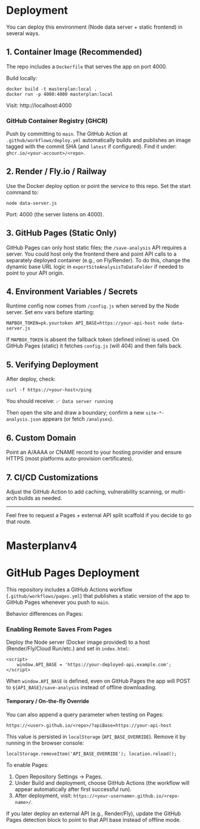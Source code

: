 # Deployment

You can deploy this environment (Node data server + static frontend) in several ways.

## 1. Container Image (Recommended)
The repo includes a `Dockerfile` that serves the app on port 4000.

Build locally:
```
docker build -t masterplan:local .
docker run -p 4000:4000 masterplan:local
```
Visit: http://localhost:4000

### GitHub Container Registry (GHCR)
Push by committing to `main`. The GitHub Action at `.github/workflows/deploy.yml` automatically builds and publishes an image tagged with the commit SHA (and `latest` if configured). Find it under: `ghcr.io/<your-account>/<repo>`.

## 2. Render / Fly.io / Railway
Use the Docker deploy option or point the service to this repo. Set the start command to:
```
node data-server.js
```
Port: 4000 (the server listens on 4000).

## 3. GitHub Pages (Static Only)
GitHub Pages can only host static files; the `/save-analysis` API requires a server. You could host only the frontend there and point API calls to a separately deployed container (e.g., on Fly/Render). To do this, change the dynamic base URL logic in `exportSiteAnalysisToDataFolder` if needed to point to your API origin.

## 4. Environment Variables / Secrets
Runtime config now comes from `/config.js` when served by the Node server. Set env vars before starting:
```
MAPBOX_TOKEN=pk.yourtoken API_BASE=https://your-api-host node data-server.js
```
If `MAPBOX_TOKEN` is absent the fallback token (defined inline) is used. On GitHub Pages (static) it fetches `config.js` (will 404) and then falls back.

## 5. Verifying Deployment
After deploy, check:
```
curl -f https://<your-host>/ping
```
You should receive: `✅ Data server running`

Then open the site and draw a boundary; confirm a new `site-*-analysis.json` appears (or fetch `/analyses`).

## 6. Custom Domain
Point an A/AAAA or CNAME record to your hosting provider and ensure HTTPS (most platforms auto-provision certificates).

## 7. CI/CD Customizations
Adjust the GitHub Action to add caching, vulnerability scanning, or multi-arch builds as needed.

---
Feel free to request a Pages + external API split scaffold if you decide to go that route.
# Masterplanv4
# GitHub Pages Deployment

This repository includes a GitHub Actions workflow (`.github/workflows/pages.yml`) that publishes a static version of the app to GitHub Pages whenever you push to `main`.

Behavior differences on Pages:

### Enabling Remote Saves From Pages
Deploy the Node server (Docker image provided) to a host (Render/Fly/Cloud Run/etc.) and set in `index.html`:
```
<script>
	window.API_BASE = 'https://your-deployed-api.example.com';
</script>
```
When `window.API_BASE` is defined, even on GitHub Pages the app will POST to `${API_BASE}/save-analysis` instead of offline downloading.

#### Temporary / On-the-fly Override
You can also append a query parameter when testing on Pages:
```
https://<user>.github.io/<repo>/?apiBase=https://your-api-host
```
This value is persisted in `localStorage` (`API_BASE_OVERRIDE`). Remove it by running in the browser console:
```
localStorage.removeItem('API_BASE_OVERRIDE'); location.reload();
```

To enable Pages:
1. Open Repository Settings → Pages.
2. Under Build and deployment, choose GitHub Actions (the workflow will appear automatically after first successful run).
3. After deployment, visit: `https://<your-username>.github.io/<repo-name>/`.

If you later deploy an external API (e.g., Render/Fly), update the GitHub Pages detection block to point to that API base instead of offline mode.
